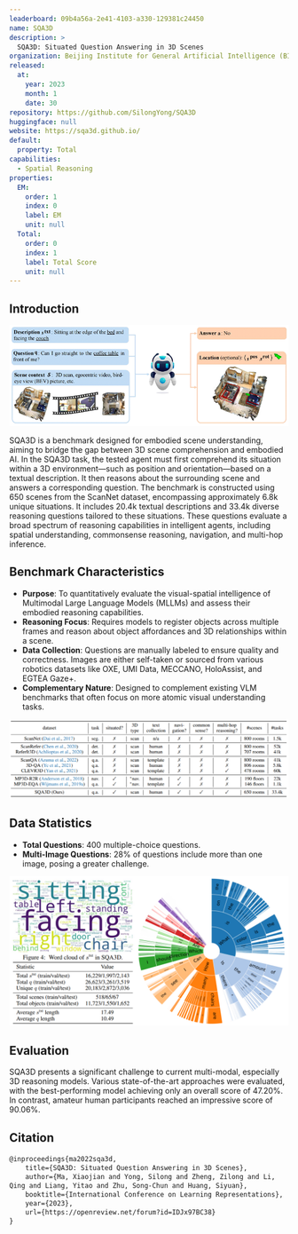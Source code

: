 ```yaml
---
leaderboard: 09b4a56a-2e41-4103-a330-129381c24450
name: SQA3D
description: >
  SQA3D: Situated Question Answering in 3D Scenes
organization: Beijing Institute for General Artificial Intelligence (BIGAI), UCLA, Tsinghua University, Peking University
released:
  at:
    year: 2023
    month: 1
    date: 30
repository: https://github.com/SilongYong/SQA3D
huggingface: null
website: https://sqa3d.github.io/
default:
  property: Total
capabilities:
  - Spatial Reasoning
properties:
  EM:
    order: 1
    index: 0
    label: EM
    unit: null
  Total:
    order: 0
    index: 1
    label: Total Score
    unit: null
---
```


## Introduction

![alt text](assets/1-1.png)

SQA3D is a benchmark designed for embodied scene understanding, aiming to bridge the gap between 3D scene comprehension and embodied AI. In the SQA3D task, the tested agent must first comprehend its situation within a 3D environment—such as position and orientation—based on a textual description. It then reasons about the surrounding scene and answers a corresponding question. The benchmark is constructed using 650 scenes from the ScanNet dataset, encompassing approximately 6.8k unique situations. It includes 20.4k textual descriptions and 33.4k diverse reasoning questions tailored to these situations. These questions evaluate a broad spectrum of reasoning capabilities in intelligent agents, including spatial understanding, commonsense reasoning, navigation, and multi-hop inference.

## Benchmark Characteristics

- **Purpose**: To quantitatively evaluate the visual-spatial intelligence of Multimodal Large Language Models (MLLMs) and assess their embodied reasoning capabilities.
- **Reasoning Focus**: Requires models to register objects across multiple frames and reason about object affordances and 3D relationships within a scene.
- **Data Collection**: Questions are manually labeled to ensure quality and correctness. Images are either self-taken or sourced from various robotics datasets like OXE, UMI Data, MECCANO, HoloAssist, and EGTEA Gaze+.
- **Complementary Nature**: Designed to complement existing VLM benchmarks that often focus on more atomic visual understanding tasks.

![alt text](assets/1-2.png)

## Data Statistics

- **Total Questions**: 400 multiple-choice questions.
- **Multi-Image Questions**: 28% of questions include more than one image, posing a greater challenge.

![alt text](assets/1-3.png)


## Evaluation

SQA3D presents a significant challenge to current multi-modal, especially 3D reasoning models. Various state-of-the-art approaches were evaluated, with the best-performing model achieving only an overall score of 47.20%. In contrast, amateur human participants reached an impressive score of 90.06%.

## Citation
```
@inproceedings{ma2022sqa3d,
    title={SQA3D: Situated Question Answering in 3D Scenes},
    author={Ma, Xiaojian and Yong, Silong and Zheng, Zilong and Li, Qing and Liang, Yitao and Zhu, Song-Chun and Huang, Siyuan},
    booktitle={International Conference on Learning Representations},
    year={2023},
    url={https://openreview.net/forum?id=IDJx97BC38}
}

```
